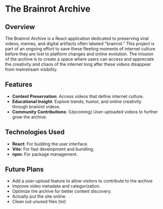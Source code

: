 # The Brainrot Archive

## Overview

The Brainrot Archive is a React application dedicated to preserving viral videos, memes, and digital artifacts often labeled "brainrot." This project is part of an ongoing effort to save these fleeting moments of internet culture before they are lost to platform changes and online evolution. The mission of the archive is to create a space where users can access and appreciate the creativity and chaos of the internet long after these videos disappear from mainstream visibility.

## Features

- **Content Preservation**: Access videos that define internet culture.
- **Educational Insight**: Explore trends, humor, and online creativity through brainrot videos.
- **Community Contributions**: (Upcoming) User-uploaded videos to further grow the archive.

## Technologies Used
- **React:** For building the user interface.
- **Vite:** For fast development and bundling.
- **npm:** For package management.

## Future Plans
- Add a user-upload feature to allow visitors to contribute to the archive
- Improve video metadata and categorization.
- Optimize the archive for better content discovery.
- Actually put the site online.
- Clean out unused files (lol)